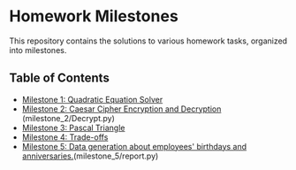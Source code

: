 # Homework Milestones

This repository contains the solutions to various homework tasks, organized into milestones.

## Table of Contents

- [Milestone 1: Quadratic Equation Solver](milestone_1/equations.py)
- [Milestone 2: Caesar Cipher Encryption and Decryption](milestone_2/Encrypt.py) (milestone_2/Decrypt.py)
- [Milestone 3: Pascal Triangle](milestone_3/Pascal.py)
- [Milestone 4: Trade-offs](milestone_4/Trade-offs.py)
- [Milestone 5: Data generation about employees' birthdays and anniversaries.](milestone_5/generate_data.py)(milestone_5/report.py)

